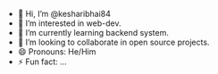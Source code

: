 - 👋 Hi, I’m @kesharibhai84
- 👀 I’m interested in web-dev.
- 🌱 I’m currently learning backend system.
- 💞️ I’m looking to collaborate in open source projects.
- 😄 Pronouns: He/Him
- ⚡ Fun fact: ...


<!---
kesharibhai84/kesharibhai84 is a ✨ special ✨ repository because its `README.md` (this file) appears on your GitHub profile.
You can click the Preview link to take a look at your changes.
--->

